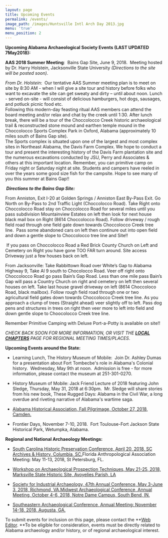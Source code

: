 ```yaml
---
layout: page
title: Upcoming Events
permalink: /events/
image_path: /images/Huntsville Intl Arch Day 2013.jpg
menu: 'true'
menu_position: 2
---
```


**Upcoming Alabama Archaeological Society Events (LAST UPDATED 7May2018):**

**AAS 2018 Summer Meeting**:&nbsp; Bains Gap Site, June 9, 2018.&nbsp; Meeting hosted by Dr. Harry Holstein, Jacksonville State University *(Directions to the site will be posted soon)*.&nbsp;

*From Dr. Holstein*:&nbsp; Our tentative AAS Summer meeting plan is to meet on site by 8:30 AM - when I will give a site tour and history before folks who want to excavate the site can get sweaty and dirty – until about noon. Lunch - served on-site - will consist of delicious hamburgers, hot dogs, sausages, and potluck picnic food etc.<br>Following this modern-day feasting ritual AAS members can attend the board meeting and/or relax and chat by the creek until 1:30. After lunch break, there will be a tour of the Choccolocco Creek historic archaeological trail & reconstructed stone mound and earthen temple mound in the Choccolocco Sports Complex Park in Oxford, Alabama (approximately 10 miles south of Bains Gap site).<br>The Sports complex is situated upon one of the largest and most complex sites in Northeast Alabama, the Davis Farm Complex. We hope to conduct a tour and present the interesting history of the Davis Farm plantation site and the numerous excavations conducted by JSU, Perry and Associates & others at this important location. Remember, you can primitive camp on Friday night or Saturday night at site. Students and campers have reeled in over the years some good size fish for the campsite. Hope to see many of you this summer at Bains Gap!!

***&nbsp;Directions to the Bains Gap Site:***

From Anniston, Exit I-20 at Golden Springs / Anniston East By-Pass Exit. Go North on By-Pass to 2nd Traffic Light (Choccolocco Road). Take Right onto Choccolocco Road stay on Choccolocco Road for several miles until you pass subdivision Mountainview Estates on left then look for next house black mail box on Right (8614 Choccolocco Road). Follow driveway / rough field road through one field gate down towards Choccolocco Creek tree line. &nbsp;Pass some abandoned cars on left then continure out into open field and down a gentle slope to Choccolocco tree line and Site!!

&nbsp;If you pass on Choccolocco Road a Red Brick County Church on Left and Cemetery on Right you have gone TOO FAR turn around. Site access Driveway just a few houses back on left.

From Jacksonville: Take Rabbittown Road over White’s Gap to Alabama Highway 9, Take Al 9 south to Chocolocco Road. Veer off right onto Choccolocco Road go pass Bain’s Gap Road. Less than one mile pass Bain’s Gap will pass a Country Church on right and cemetery on left then several houses on left. Take last house gravel driveway on left (8614 Choccoloco Road, black mailbox). Follow rough field road through one or two agricultural field gates down towards Choccolocco Creek tree line. As you approach a clump of trees (Straight ahead) veer slightly off to left. Pass dog pens and structures in trees on right then veer more to left into field and down gentle slope to Choocolocco Creek tree line.

Remember Primitive Camping with Deluxe Port-a-Potty is available on site!!

*CHECK BACK SOON FOR MORE INFORMATION, OR VISIT THE [**LOCAL CHAPTERS**](https://alabamaarchaeology.org/local-chapters/) PAGE FOR REGIONAL MEETING TIMES/PLACES*.

**Upcoming Events around the State:**

* Learning Lunch, The History Museum of Mobile:&nbsp; Join Dr. Ashley Dumas for a presentation about Fort Tombecbe's role in Alabama's Colonial history.&nbsp; Wednesday, May 9th at noon.&nbsp; Admission is free - for more information, please contact the museum at 251-301-0270.&nbsp;

* History Museum of Mobile: Jack Friend Lecture of 2018 featuring John Sledge, Thursday, May 31, 2018 at 6:30pm.&nbsp; Mr. Sledge will share stories from his new book, These Rugged Days: Alabama in the Civil War, a long overdue and riveting narrative of Alabama's wartime saga.

* [Alabama Historical Association, Fall Pilgrimage, October 27, 2018, Camden.](https://www.alabamahistory.net/meetings)

* Frontier Days, November 7-10, 2018.&nbsp; Fort Toulouse-Fort Jackson State Historical Park, Wetumpka, Alabama.

**Regional and National Archaeology Meetings:**

* [South Carolina Historic Preservation Conference, April 20, 2018, SC Archives & History, Columbia, SC.](http://shpo.sc.gov/events/Pages/presconf.aspx)Florida Anthropological Association Meeting: May 11-13, 2018, St Petersburg, FL.

* [Workshop on Archaeological Prospection Techniques, May 21-25, 2018, Marksville State Historic Site, Avoyelies Parish, LA](http://www.nps.gov/mwac/)

* [Society for Industrial Archaeology, 47th Annual Conference, May 3-June 3, 2018, Richmond, VA.](http://www.sia-web.org/sia-47th-annual-conference/)[Midwest Archaeological Conference, Annual Meeting, October 4-6, 2018, Notre Dame Campus, South Bend, IN.](http://www.midwestarchaeology.org/2018-NotreDame-Indiana)

* [Southeastern Archaeological Conference, Annual Meeting: November 14-18, 2018, Augusta, GA.](https://www.southeasternarchaeology.org/)

To submit events for inclusion on this page, please contact the **[Web Editor](javascript:void(location.href='mailto:'+String.fromCharCode(115,105,112,101,115,46,101,114,105,99,64,103,109,97,105,108,46,99,111,109))).&nbsp;**To be eligible for consideration, events must be directly related to Alabama archaeology and/or history, or of regional archaeological interest.